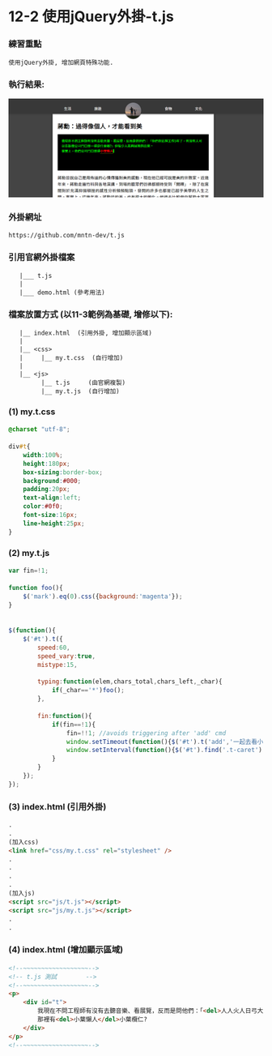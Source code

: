 # 12-2 使用jQuery外掛-t.js

### 練習重點
```
使用jQuery外掛, 增加網頁特殊功能.
```

### 執行結果:
![GitHub Logo](/imgs/results12-2.jpg)


### 外掛網址
```
https://github.com/mntn-dev/t.js
```

### 引用官網外掛檔案
```
   |___ t.js  
   |   
   |___ demo.html (參考用法)  
```


### 檔案放置方式 (以11-3範例為基礎, 增修以下):
```
   |__ index.html  (引用外掛, 增加顯示區域) 
   |     
   |__ <css>
   |     |__ my.t.css  (自行增加) 
   |
   |__ <js>
         |__ t.js     (由官網複製)     
         |__ my.t.js  (自行增加)       
```


### (1) my.t.css
``` css
@charset "utf-8";

div#t{	
    width:100%;	
    height:180px;
    box-sizing:border-box;
    background:#000;
    padding:20px;
    text-align:left;
    color:#0f0;
    font-size:16px;
    line-height:25px;	
}
```

### (2) my.t.js
``` js
var fin=!1;

function foo(){
    $('mark').eq(0).css({background:'magenta'});
}


$(function(){
    $('#t').t({
        speed:60,
        speed_vary:true,
        mistype:15,
		
        typing:function(elem,chars_total,chars_left,_char){
            if(_char=='*')foo();
        },
 
        fin:function(){
            if(fin==!1){
                fin=!!1; //avoids triggering after 'add' cmd
                window.setTimeout(function(){$('#t').t('add','一起去看小葉欖仁? ');},2e4);
                window.setInterval(function(){$('#t').find('.t-caret').toggle();},5e2);
            }
        }
    });
});
```

### (3) index.html (引用外掛)  
``` html
.
.
(加入css)
<link href="css/my.t.css" rel="stylesheet" />
.
.
.
.
(加入js)
<script src="js/t.js"></script> 
<script src="js/my.t.js"></script> 
.
.
```

### (4) index.html (增加顯示區域)  
``` html
<!--~~~~~~~~~~~~~~~~~~-->
<!-- t.js 測試        -->
<!--~~~~~~~~~~~~~~~~~~-->
<p>
    <div id="t">                
        我現在不問工程師有沒有去聽音樂、看展覽，反而是問他們：「<del>人人火人日弓大土</del>你們在這裡工作5年了，有沒有人可以告訴我公司門口那一排是什麼<del>木土口廿戈</del>樹?」但很少人能夠回答的出來。<br/>事實上，他們公司門口那排<del style="color:red;border-bottom:1px dashed yellow;">小葉懶人<ins>1</ins></del>小葉欖仁的葉子漂亮得不得了，綠色會在陽光裡發亮。<br/><br/>                                               
        那裡有<del>小葉懶人</del>小葉欖仁? 
    </div>       
</p>
<!--~~~~~~~~~~~~~~~~~~--> 
```
